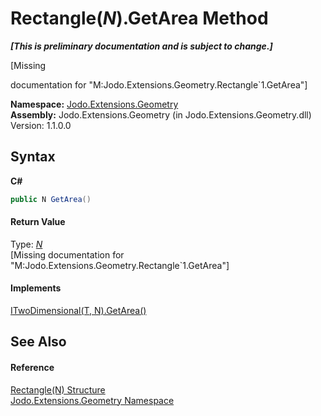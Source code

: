 # Rectangle(*N*).GetArea Method 
 _**\[This is preliminary documentation and is subject to change.\]**_

\[Missing <summary> documentation for "M:Jodo.Extensions.Geometry.Rectangle`1.GetArea"\]

**Namespace:**&nbsp;<a href="N_Jodo_Extensions_Geometry">Jodo.Extensions.Geometry</a><br />**Assembly:**&nbsp;Jodo.Extensions.Geometry (in Jodo.Extensions.Geometry.dll) Version: 1.1.0.0

## Syntax

**C#**<br />
``` C#
public N GetArea()
```


#### Return Value
Type: <a href="T_Jodo_Extensions_Geometry_Rectangle_1">*N*</a><br />\[Missing <returns> documentation for "M:Jodo.Extensions.Geometry.Rectangle`1.GetArea"\]

#### Implements
<a href="M_Jodo_Extensions_Geometry_ITwoDimensional_2_GetArea">ITwoDimensional(T, N).GetArea()</a><br />

## See Also


#### Reference
<a href="T_Jodo_Extensions_Geometry_Rectangle_1">Rectangle(N) Structure</a><br /><a href="N_Jodo_Extensions_Geometry">Jodo.Extensions.Geometry Namespace</a><br />